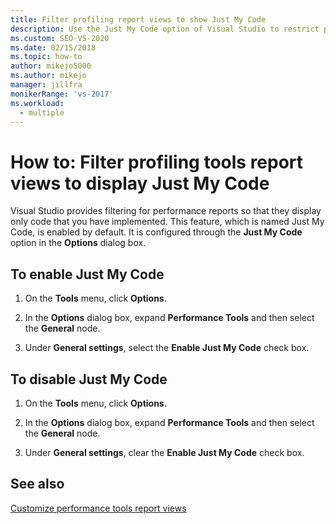 ```yaml
---
title: Filter profiling report views to show Just My Code
description: Use the Just My Code option of Visual Studio to restrict performance reports to show only code that you have implemented (select Options from the Debug menu).
ms.custom: SEO-VS-2020
ms.date: 02/15/2018
ms.topic: how-to
author: mikejo5000
ms.author: mikejo
manager: jillfra
monikerRange: 'vs-2017'
ms.workload: 
  - multiple
---
```

# How to: Filter profiling tools report views to display Just My Code

Visual Studio provides filtering for performance reports so that they display only code that you have implemented. This feature, which is named Just My Code, is enabled by default. It is configured through the **Just My Code** option in the **Options** dialog box.

## To enable Just My Code

1. On the **Tools** menu, click **Options**.

2. In the **Options** dialog box, expand **Performance Tools** and then select the **General** node.

3. Under **General settings**, select the **Enable Just My Code** check box.

## To disable Just My Code

1. On the **Tools** menu, click **Options**.

2. In the **Options** dialog box, expand **Performance Tools** and then select the **General** node.

3. Under **General settings**, clear the **Enable Just My Code** check box.

## See also

[Customize performance tools report views](../profiling/customizing-performance-tools-report-views.md)

